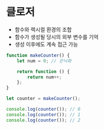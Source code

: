 # 클로저
- 함수와 렉시컬 환경의 조합
- 함수가 생성될 당시의 외부 변수를 기억
- 생성 이후에도 계속 접근 가능
```javascript
function makeCounter() {
    let num = 0; // 은닉화

    return function () {
        return num++; 
    };
}

let counter = makeCounter();

console.log(counter()); // 0
console.log(counter()); // 1
console.log(counter()); // 2
```